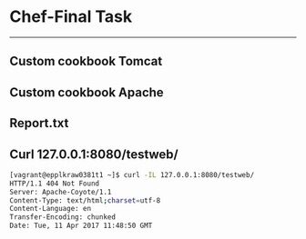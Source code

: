 # Chef-Final Task
---
## Custom cookbook Tomcat
## Custom cookbook Apache
## Report.txt
## Curl 127.0.0.1:8080/testweb/
```bash
[vagrant@epplkraw0381t1 ~]$ curl -IL 127.0.0.1:8080/testweb/
HTTP/1.1 404 Not Found
Server: Apache-Coyote/1.1
Content-Type: text/html;charset=utf-8
Content-Language: en
Transfer-Encoding: chunked
Date: Tue, 11 Apr 2017 11:48:50 GMT

```


